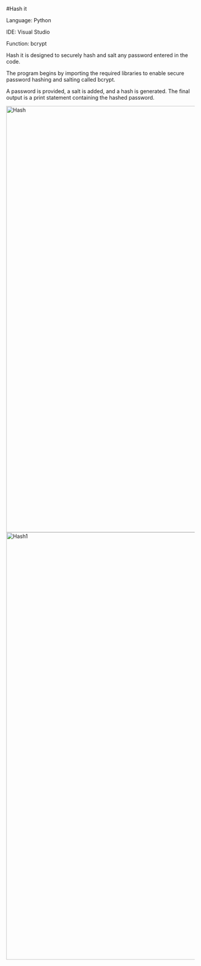 #Hash it

Language: Python

IDE: Visual Studio

Function: bcrypt



Hash it is designed to securely hash and salt any password entered in the code. 

The program begins by importing the required libraries to enable secure password hashing and salting called bcrypt.

A password is provided, a salt is added, and a hash is generated. The final output is a print statement containing the hashed password.


<img width="1136" alt="Hash" src="https://github.com/CMoret/CSProjectPWHash/assets/134563934/7c93ab52-5ab7-4f4d-98f2-7c4effa81fbe">


<img width="1139" alt="Hash1" src="https://github.com/CMoret/CSProjectPWHash/assets/134563934/8cdd2899-566a-482a-be6d-ed47642752fd">
